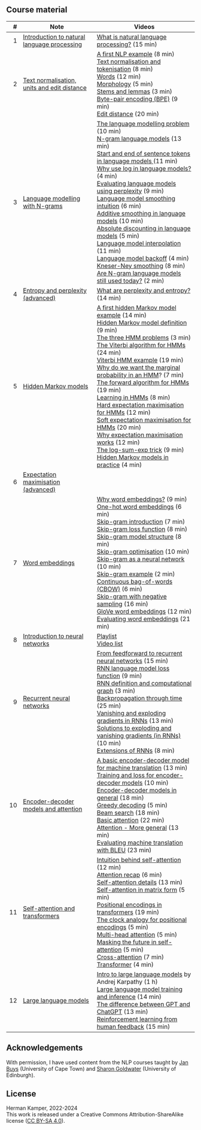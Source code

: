 ## Course material

| # | Note | Videos |
|---:|---|---|
| 1 | [Introduction to natural language processing](notes/01_intro_notes.pdf) | [What is natural language processing?](https://youtu.be/ZxG1YFrYuOU&list=PLmZlBIcArwhOqEQwyk2TBHmtEKTGPMu5d) (15 min) |
| 2 | [Text normalisation, units and edit distance](notes/02_units_distance_notes.pdf) | [A first NLP example](https://youtu.be/k4Co_47zeO4&list=PLmZlBIcArwhOqEQwyk2TBHmtEKTGPMu5d) (8 min)<br>[Text normalisation and tokenisation](https://youtu.be/Y2FBKCwww50&list=PLmZlBIcArwhOqEQwyk2TBHmtEKTGPMu5d) (8 min)<br>[Words](https://youtu.be/o_v279Ip4GU&list=PLmZlBIcArwhOqEQwyk2TBHmtEKTGPMu5d) (12 min)<br>[Morphology](https://youtu.be/zMMrn7BZefc&list=PLmZlBIcArwhOqEQwyk2TBHmtEKTGPMu5d) (5 min)<br>[Stems and lemmas](https://youtu.be/DWsiL01hMwk&list=PLmZlBIcArwhOqEQwyk2TBHmtEKTGPMu5d) (3 min)<br>[Byte-pair encoding (BPE)](https://youtu.be/20xtCxAAkFw&list=PLmZlBIcArwhOqEQwyk2TBHmtEKTGPMu5d) (9 min)<br>[Edit distance](https://youtu.be/C2cRO9BqlZw&list=PLmZlBIcArwhOqEQwyk2TBHmtEKTGPMu5d) (20 min) |
| 3 | [Language modelling with N-grams](notes/03_lm_ngrams_notes.pdf) | [The language modelling problem](https://youtu.be/6TjmCP7TDOg&list=PLmZlBIcArwhP-ril7Xe5vDNpdMEgOjppP) (10 min) <br> [N-gram language models](https://youtu.be/SLsLEYZJ2xU&list=PLmZlBIcArwhP-ril7Xe5vDNpdMEgOjppP) (13 min) <br> [Start and end of sentence tokens in language models ](https://youtu.be/S1t-aac0K58&list=PLmZlBIcArwhP-ril7Xe5vDNpdMEgOjppP) (11 min) <br> [Why use log in language models?](https://youtu.be/l5RgDfA2R-w&list=PLmZlBIcArwhP-ril7Xe5vDNpdMEgOjppP) (4 min) <br> [Evaluating language models using perplexity](https://youtu.be/72eVFb7USKs&list=PLmZlBIcArwhP-ril7Xe5vDNpdMEgOjppP) (9 min) <br> [Language model smoothing intuition](https://youtu.be/hU3NjSMC8uI&list=PLmZlBIcArwhP-ril7Xe5vDNpdMEgOjppP) (6 min) <br> [Additive smoothing in language models](https://youtu.be/zHU6IptBdJU&list=PLmZlBIcArwhP-ril7Xe5vDNpdMEgOjppP) (10 min) <br> [Absolute discounting in language models](https://youtu.be/g-VSL7Bu5Po&list=PLmZlBIcArwhP-ril7Xe5vDNpdMEgOjppP) (5 min) <br> [Language model interpolation](https://youtu.be/HHzUTUbmG4k&list=PLmZlBIcArwhP-ril7Xe5vDNpdMEgOjppP) (11 min) <br> [Language model backoff](https://youtu.be/DdvJ6Vd4EHg&list=PLmZlBIcArwhP-ril7Xe5vDNpdMEgOjppP) (4 min) <br> [Kneser-Ney smoothing](https://youtu.be/9SlJ76HtjoE&list=PLmZlBIcArwhP-ril7Xe5vDNpdMEgOjppP) (8 min) <br> [Are N-gram language models still used today?](https://youtu.be/YwtyFWFuVKs&list=PLmZlBIcArwhP-ril7Xe5vDNpdMEgOjppP) (2 min) |
| 4 | [Entropy and perplexity (advanced)](notes/04_entropy_perplexity_notes.pdf) | [What are perplexity and entropy?](https://youtu.be/iNJSUmOAPwo&list=PLmZlBIcArwhP-ril7Xe5vDNpdMEgOjppP) (14 min) |
| 5 | [Hidden Markov models](notes/05_hmm_notes.pdf) | [A first hidden Markov model example](https://youtu.be/pnGCxBjvJW0&list=PLmZlBIcArwhMIRdgNwFUWGqY53h2TC6PH) (14 min) <br> [Hidden Markov model definition](https://youtu.be/oGO-2dtE82Q&list=PLmZlBIcArwhMIRdgNwFUWGqY53h2TC6PH) (9 min) <br> [The three HMM problems](https://youtu.be/DzkKL9vyZEA&list=PLmZlBIcArwhMIRdgNwFUWGqY53h2TC6PH) (3 min) <br> [The Viterbi algorithm for HMMs](https://youtu.be/u4IBPD43VuY&list=PLmZlBIcArwhMIRdgNwFUWGqY53h2TC6PH) (24 min) <br> [Viterbi HMM example](https://youtu.be/14fC-uo7vD0&list=PLmZlBIcArwhMIRdgNwFUWGqY53h2TC6PH) (19 min) <br> [Why do we want the marginal probability in an HMM](https://youtu.be/84LYEt1tIzU&list=PLmZlBIcArwhMIRdgNwFUWGqY53h2TC6PH)? (7 min) <br> [The forward algorithm for HMMs](https://youtu.be/n-aVBfVNyDE&list=PLmZlBIcArwhMIRdgNwFUWGqY53h2TC6PH) (19 min) <br> [Learning in HMMs](https://youtu.be/Psh8fAUYrEM&list=PLmZlBIcArwhMIRdgNwFUWGqY53h2TC6PH) (8 min) <br> [Hard expectation maximisation for HMMs](https://youtu.be/O50_FcUEvZw&list=PLmZlBIcArwhMIRdgNwFUWGqY53h2TC6PH) (12 min) <br> [Soft expectation maximisation for HMMs](https://youtu.be/E6r6w44UYfo&list=PLmZlBIcArwhMIRdgNwFUWGqY53h2TC6PH) (20 min) <br> [Why expectation maximisation works](https://youtu.be/_3JzlDjLc6Q&list=PLmZlBIcArwhMIRdgNwFUWGqY53h2TC6PH) (12 min) <br> [The log-sum-exp trick](https://youtu.be/MZ2VM32h37g&list=PLmZlBIcArwhMIRdgNwFUWGqY53h2TC6PH) (9 min) <br> [Hidden Markov models in practice](https://youtu.be/3AGW9uj4uyE&list=PLmZlBIcArwhMIRdgNwFUWGqY53h2TC6PH) (4 min) |
| 6 | [Expectation maximisation (advanced)](notes/06_em_notes.pdf) |  |
| 7 | [Word embeddings](notes/07_word_embeddings_notes.pdf) | [Why word embeddings?](https://youtu.be/kkpRD3jS2zc&list=PLmZlBIcArwhPN5aRBaB_yTA0Yz5RQe5A_) (9 min) <br> [One-hot word embeddings](https://youtu.be/LiWmgeUZi6Y&list=PLmZlBIcArwhPN5aRBaB_yTA0Yz5RQe5A_) (6 min) <br> [Skip-gram introduction](https://youtu.be/3l2xL12CRRM&list=PLmZlBIcArwhPN5aRBaB_yTA0Yz5RQe5A_) (7 min) <br> [Skip-gram loss function](https://youtu.be/xXlzOkqQqGg&list=PLmZlBIcArwhPN5aRBaB_yTA0Yz5RQe5A_) (8 min) <br> [Skip-gram model structure](https://youtu.be/4hRGng648uQ&list=PLmZlBIcArwhPN5aRBaB_yTA0Yz5RQe5A_) (8 min) <br> [Skip-gram optimisation](https://youtu.be/Nxp7Wbrpfsc&list=PLmZlBIcArwhPN5aRBaB_yTA0Yz5RQe5A_) (10 min) <br> [Skip-gram as a neural network](https://youtu.be/ki5o0pRv1eQ&list=PLmZlBIcArwhPN5aRBaB_yTA0Yz5RQe5A_) (10 min) <br> [Skip-gram example](https://youtu.be/FGLn3gT0oYg&list=PLmZlBIcArwhPN5aRBaB_yTA0Yz5RQe5A_) (2 min) <br> [Continuous bag-of-words (CBOW)](https://youtu.be/2X9Ze-ch3Ws&list=PLmZlBIcArwhPN5aRBaB_yTA0Yz5RQe5A_) (6 min) <br> [Skip-gram with negative sampling](https://youtu.be/CjCFJAGZEio&list=PLmZlBIcArwhPN5aRBaB_yTA0Yz5RQe5A_) (16 min) <br> [GloVe word embeddings](https://youtu.be/jeW2y9CUzZo&list=PLmZlBIcArwhPN5aRBaB_yTA0Yz5RQe5A_) (12 min) <br> [Evaluating word embeddings](https://youtu.be/As5EJIONx-U&list=PLmZlBIcArwhPN5aRBaB_yTA0Yz5RQe5A_) (21 min) |
| 8 | [Introduction to neural networks](notes/08_nn_notes.pdf) | [Playlist](https://www.youtube.com/playlist?list=PLmZlBIcArwhMHnIrNu70mlvZOwe6MqWYn) <br> [Video list](https://www.kamperh.com/data414/#introduction-to-neural-networks) |
| 9 | [Recurrent neural networks](notes/09_rnn_notes.pdf) | [From feedforward to recurrent neural networks](https://youtu.be/XImxbT8U0h8?list=PLmZlBIcArwhOSBWBgRR70xip-NnbOwSji) (15 min) <br> [RNN language model loss function](https://youtu.be/kUjXExou3Uw?list=PLmZlBIcArwhOSBWBgRR70xip-NnbOwSji) (9 min) <br> [RNN definition and computational graph](https://youtu.be/Q2UpMrpKI_M?list=PLmZlBIcArwhOSBWBgRR70xip-NnbOwSji) (3 min) <br> [Backpropagation through time](https://youtu.be/d4HRuGknQjI?list=PLmZlBIcArwhOSBWBgRR70xip-NnbOwSji) (25 min) <br> [Vanishing and exploding gradients in RNNs](https://youtu.be/VqYu8INY8co?list=PLmZlBIcArwhOSBWBgRR70xip-NnbOwSji) (13 min) <br> [Solutions to exploding and vanishing gradients (in RNNs)](https://youtu.be/xgMx_YBMU8c?list=PLmZlBIcArwhOSBWBgRR70xip-NnbOwSji) (10 min) <br> [Extensions of RNNs](https://youtu.be/iGkIIIgPFHQ?list=PLmZlBIcArwhOSBWBgRR70xip-NnbOwSji) (8 min) |
| 10 | [Encoder-decoder models and attention](notes/10_encdec_attention_notes.pdf) | [A basic encoder-decoder model for machine translation](https://youtu.be/gHk2IWivt_8&list=PLmZlBIcArwhPHmHzyM_cZJQ8_v5paQJTV) (13 min)<br>[Training and loss for encoder-decoder models](https://youtu.be/aBZUTuT1Izs&list=PLmZlBIcArwhPHmHzyM_cZJQ8_v5paQJTV) (10 min)<br>[Encoder-decoder models in general](https://youtu.be/N8AzPeAORKM&list=PLmZlBIcArwhPHmHzyM_cZJQ8_v5paQJTV) (18 min)<br>[Greedy decoding](https://youtu.be/DW5C3eqAFQM&list=PLmZlBIcArwhPHmHzyM_cZJQ8_v5paQJTV) (5 min)<br>[Beam search](https://youtu.be/uG3xoYNo3HM&list=PLmZlBIcArwhPHmHzyM_cZJQ8_v5paQJTV) (18 min)<br>[Basic attention](https://youtu.be/BSSoEtv5jvQ&list=PLmZlBIcArwhPHmHzyM_cZJQ8_v5paQJTV) (22 min)<br>[Attention - More general](https://youtu.be/k-5QMalS8bQ&list=PLmZlBIcArwhPHmHzyM_cZJQ8_v5paQJTV) (13 min)<br>[Evaluating machine translation with BLEU](https://youtu.be/evDKNiNs09o&list=PLmZlBIcArwhPHmHzyM_cZJQ8_v5paQJTV) (23 min) |
| 11 | [Self-attention and transformers](notes/11_transformers_notes.pdf) | [Intuition behind self-attention](https://youtu.be/Y9vUgnA7gxs&list=PLmZlBIcArwhOPR2s-FIR7WoqNaBML233s) (12 min)<br> [Attention recap](https://youtu.be/HOZBI1txEIg&list=PLmZlBIcArwhOPR2s-FIR7WoqNaBML233s) (6 min)<br> [Self-attention details](https://youtu.be/3Co5iwuuMcs&list=PLmZlBIcArwhOPR2s-FIR7WoqNaBML233s) (13 min)<br> [Self-attention in matrix form](https://youtu.be/Ex4qkB1rnhk&list=PLmZlBIcArwhOPR2s-FIR7WoqNaBML233s) (5 min)<br> [Positional encodings in transformers](https://youtu.be/5V9gZcAd6cE&list=PLmZlBIcArwhOPR2s-FIR7WoqNaBML233s) (19 min)<br> [The clock analogy for positional encodings](https://youtu.be/BkyEZwAf-Rw&list=PLmZlBIcArwhOPR2s-FIR7WoqNaBML233s) (5 min)<br> [Multi-head attention](https://youtu.be/1JyLExxxRb8&list=PLmZlBIcArwhOPR2s-FIR7WoqNaBML233s) (5 min)<br> [Masking the future in self-attention](https://youtu.be/GoGHHSQ_FTw&list=PLmZlBIcArwhOPR2s-FIR7WoqNaBML233s) (5 min)<br> [Cross-attention](https://youtu.be/35jpRxa81Hc&list=PLmZlBIcArwhOPR2s-FIR7WoqNaBML233s) (7 min)<br> [Transformer](https://youtu.be/nMNW_8PYX6w&list=PLmZlBIcArwhOPR2s-FIR7WoqNaBML233s) (4 min) |
| 12 | [Large language models](notes/12_llm_notes.pdf) | [Intro to large language models](https://youtu.be/zjkBMFhNj_g?si=dU7KNFP0_C_AQGuH) by Andrej Karpathy (1 h) <br> [Large language model training and inference](https://youtu.be/Y9YmVNLslvs?list=PLmZlBIcArwhOVLRdimL3lS9F_33fzh9jU) (14 min) <br> [The difference between GPT and ChatGPT](https://youtu.be/Lvhu0_y6K4E?list=PLmZlBIcArwhOVLRdimL3lS9F_33fzh9jU) (13 min) <br> [Reinforcement learning from human feedback](https://youtu.be/T3DSOSea4yQ?list=PLmZlBIcArwhOVLRdimL3lS9F_33fzh9jU) (15 min) |


## Acknowledgements

With permission, I have used content from the NLP courses taught by
[Jan Buys](https://www.janmbuys.com/) (University of Cape Town) and
[Sharon Goldwater](https://homepages.inf.ed.ac.uk/sgwater/)
(University of Edinburgh).


## License

Herman Kamper, 2022-2024  
This work is released under a Creative Commons Attribution-ShareAlike
license ([CC BY-SA 4.0](http://creativecommons.org/licenses/by-sa/4.0/)).
